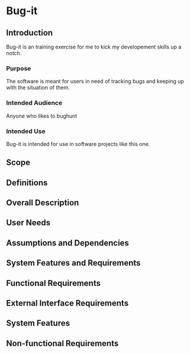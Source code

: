# Bug-it

## Introduction
Bug-it is an training exercise for me to kick my developement skills up a notch.

### Purpose
The software is meant for users in need of tracking bugs and keeping up with the situation of them.

### Intended Audience
Anyone who likes to bughunt

### Intended Use
Bug-it is intended for use in software projects like this one.

## Scope

## Definitions

## Overall Description

## User Needs

## Assumptions and Dependencies

## System Features and Requirements

## Functional Requirements

## External Interface Requirements

## System Features

## Non-functional Requirements
